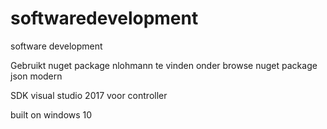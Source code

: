 # softwaredevelopment
software development

Gebruikt nuget package nlohmann
te vinden onder browse nuget package json modern

SDK visual studio 2017 voor controller

built on windows 10
